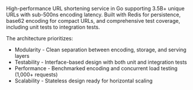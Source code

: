 High-performance URL shortening service in Go supporting 3.5B+ unique URLs with sub-500ns encoding latency. Built with Redis for persistence, base62 encoding for compact URLs, and comprehensive test coverage, including unit tests to integration tests.

The architecture prioritizes:
- Modularity - Clean separation between encoding, storage, and serving layers
- Testability - Interface-based design with both unit and integration tests
- Performance - Benchmarked encoding and concurrent load testing (1,000+ requests)
- Scalability - Stateless design ready for horizontal scaling
